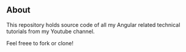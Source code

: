 ## About 

This repository holds source code of all my Angular related technical tutorials from my Youtube channel.

Feel freee to fork or clone!
